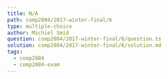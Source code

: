 ```yaml
---
title: N/A
path: comp2804/2017-winter-final/6
type: multiple-choice
author: Michiel Smid
question: comp2804/2017-winter-final/6/question.ts
solution: comp2804/2017-winter-final/6/solution.md
tags:
  - comp2804
  - comp2804-exam
---
```

